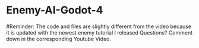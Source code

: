 # Enemy-AI-Godot-4

#Reminder: The code and files are slightly different from the video because it is updated with the newest enemy tutorial I released Questions? Comment down in the corresponding Youtube Video.
